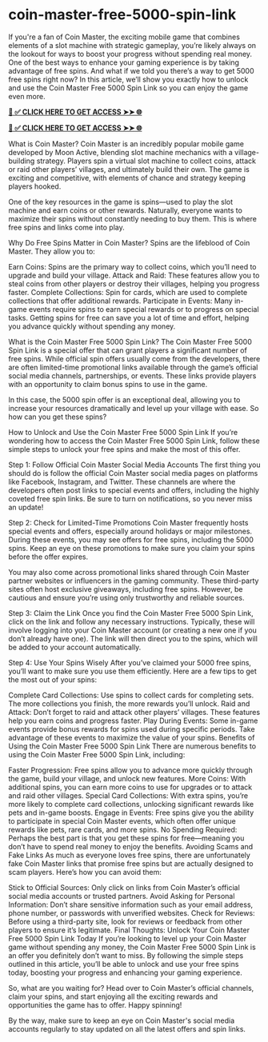 # coin-master-free-5000-spin-link
If you're a fan of Coin Master, the exciting mobile game that combines elements of a slot machine with strategic gameplay, you’re likely always on the lookout for ways to boost your progress without spending real money. One of the best ways to enhance your gaming experience is by taking advantage of free spins. And what if we told you there’s a way to get 5000 free spins right now? In this article, we’ll show you exactly how to unlock and use the Coin Master Free 5000 Spin Link so you can enjoy the game even more.


**[📌 ✅ CLICK HERE TO GET ACCESS ➤➤ 🌐](https://newmegadeals.xyz/COIN-MASTER/)**




**[📌 ✅ CLICK HERE TO GET ACCESS ➤➤ 🌐](https://newmegadeals.xyz/COIN-MASTER/)**



What is Coin Master?
Coin Master is an incredibly popular mobile game developed by Moon Active, blending slot machine mechanics with a village-building strategy. Players spin a virtual slot machine to collect coins, attack or raid other players’ villages, and ultimately build their own. The game is exciting and competitive, with elements of chance and strategy keeping players hooked.

One of the key resources in the game is spins—used to play the slot machine and earn coins or other rewards. Naturally, everyone wants to maximize their spins without constantly needing to buy them. This is where free spins and links come into play.

Why Do Free Spins Matter in Coin Master?
Spins are the lifeblood of Coin Master. They allow you to:

Earn Coins: Spins are the primary way to collect coins, which you’ll need to upgrade and build your village.
Attack and Raid: These features allow you to steal coins from other players or destroy their villages, helping you progress faster.
Complete Collections: Spin for cards, which are used to complete collections that offer additional rewards.
Participate in Events: Many in-game events require spins to earn special rewards or to progress on special tasks.
Getting spins for free can save you a lot of time and effort, helping you advance quickly without spending any money.

What is the Coin Master Free 5000 Spin Link?
The Coin Master Free 5000 Spin Link is a special offer that can grant players a significant number of free spins. While official spin offers usually come from the developers, there are often limited-time promotional links available through the game’s official social media channels, partnerships, or events. These links provide players with an opportunity to claim bonus spins to use in the game.

In this case, the 5000 spin offer is an exceptional deal, allowing you to increase your resources dramatically and level up your village with ease. So how can you get these spins?

How to Unlock and Use the Coin Master Free 5000 Spin Link
If you’re wondering how to access the Coin Master Free 5000 Spin Link, follow these simple steps to unlock your free spins and make the most of this offer.

Step 1: Follow Official Coin Master Social Media Accounts
The first thing you should do is follow the official Coin Master social media pages on platforms like Facebook, Instagram, and Twitter. These channels are where the developers often post links to special events and offers, including the highly coveted free spin links. Be sure to turn on notifications, so you never miss an update!

Step 2: Check for Limited-Time Promotions
Coin Master frequently hosts special events and offers, especially around holidays or major milestones. During these events, you may see offers for free spins, including the 5000 spins. Keep an eye on these promotions to make sure you claim your spins before the offer expires.

You may also come across promotional links shared through Coin Master partner websites or influencers in the gaming community. These third-party sites often host exclusive giveaways, including free spins. However, be cautious and ensure you’re using only trustworthy and reliable sources.

Step 3: Claim the Link
Once you find the Coin Master Free 5000 Spin Link, click on the link and follow any necessary instructions. Typically, these will involve logging into your Coin Master account (or creating a new one if you don’t already have one). The link will then direct you to the spins, which will be added to your account automatically.

Step 4: Use Your Spins Wisely
After you’ve claimed your 5000 free spins, you’ll want to make sure you use them efficiently. Here are a few tips to get the most out of your spins:

Complete Card Collections: Use spins to collect cards for completing sets. The more collections you finish, the more rewards you’ll unlock.
Raid and Attack: Don’t forget to raid and attack other players’ villages. These features help you earn coins and progress faster.
Play During Events: Some in-game events provide bonus rewards for spins used during specific periods. Take advantage of these events to maximize the value of your spins.
Benefits of Using the Coin Master Free 5000 Spin Link
There are numerous benefits to using the Coin Master Free 5000 Spin Link, including:

Faster Progression: Free spins allow you to advance more quickly through the game, build your village, and unlock new features.
More Coins: With additional spins, you can earn more coins to use for upgrades or to attack and raid other villages.
Special Card Collections: With extra spins, you’re more likely to complete card collections, unlocking significant rewards like pets and in-game boosts.
Engage in Events: Free spins give you the ability to participate in special Coin Master events, which often offer unique rewards like pets, rare cards, and more spins.
No Spending Required: Perhaps the best part is that you get these spins for free—meaning you don’t have to spend real money to enjoy the benefits.
Avoiding Scams and Fake Links
As much as everyone loves free spins, there are unfortunately fake Coin Master links that promise free spins but are actually designed to scam players. Here’s how you can avoid them:

Stick to Official Sources: Only click on links from Coin Master’s official social media accounts or trusted partners.
Avoid Asking for Personal Information: Don’t share sensitive information such as your email address, phone number, or passwords with unverified websites.
Check for Reviews: Before using a third-party site, look for reviews or feedback from other players to ensure it’s legitimate.
Final Thoughts: Unlock Your Coin Master Free 5000 Spin Link Today
If you’re looking to level up your Coin Master game without spending any money, the Coin Master Free 5000 Spin Link is an offer you definitely don’t want to miss. By following the simple steps outlined in this article, you’ll be able to unlock and use your free spins today, boosting your progress and enhancing your gaming experience.

So, what are you waiting for? Head over to Coin Master’s official channels, claim your spins, and start enjoying all the exciting rewards and opportunities the game has to offer. Happy spinning!

By the way, make sure to keep an eye on Coin Master's social media accounts regularly to stay updated on all the latest offers and spin links.

